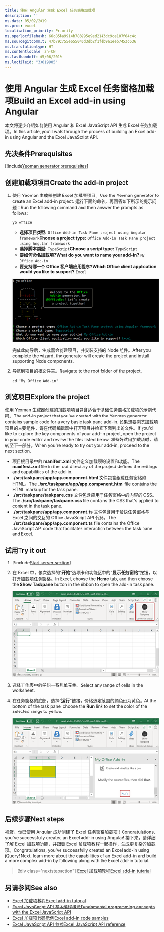 ```yaml
---
title: 使用 Angular 生成 Excel 任务窗格加载项
description: ''
ms.date: 05/02/2019
ms.prod: excel
localization_priority: Priority
ms.openlocfilehash: 66c85ba9914b783295e9ed2143dc9ce107f64c4c
ms.sourcegitcommit: 47b792755e655043d3db2f1fdb9a1eeb7453c636
ms.translationtype: HT
ms.contentlocale: zh-CN
ms.lasthandoff: 05/06/2019
ms.locfileid: "33619905"
---
```

# <a name="build-an-excel-task-pane-add-in-using-angular"></a><span data-ttu-id="2fd2c-102">使用 Angular 生成 Excel 任务窗格加载项</span><span class="sxs-lookup"><span data-stu-id="2fd2c-102">Build an Excel add-in using Angular</span></span>

<span data-ttu-id="2fd2c-103">本文将逐步介绍如何使用 Angular 和 Excel JavaScript API 生成 Excel 任务加载项。</span><span class="sxs-lookup"><span data-stu-id="2fd2c-103">In this article, you'll walk through the process of building an Excel add-in using Angular and the Excel JavaScript API.</span></span>

## <a name="prerequisites"></a><span data-ttu-id="2fd2c-104">先决条件</span><span class="sxs-lookup"><span data-stu-id="2fd2c-104">Prerequisites</span></span>

[!include[Yeoman generator prerequisites](../includes/quickstart-yo-prerequisites.md)]

## <a name="create-the-add-in-project"></a><span data-ttu-id="2fd2c-105">创建加载项项目</span><span class="sxs-lookup"><span data-stu-id="2fd2c-105">Create the add-in project</span></span>

1. <span data-ttu-id="2fd2c-106">使用 Yeoman 生成器创建 Excel 加载项项目。</span><span class="sxs-lookup"><span data-stu-id="2fd2c-106">Use the Yeoman generator to create an Excel add-in project.</span></span> <span data-ttu-id="2fd2c-107">运行下面的命令，再回答如下所示的提示问题：</span><span class="sxs-lookup"><span data-stu-id="2fd2c-107">Run the following command and then answer the prompts as follows:</span></span>

    ```command&nbsp;line
    yo office
    ```

    - <span data-ttu-id="2fd2c-108">**选择项目类型:** `Office Add-in Task Pane project using Angular framework`</span><span class="sxs-lookup"><span data-stu-id="2fd2c-108">**Choose a project type:** `Office Add-in Task Pane project using Angular framework`</span></span>
    - <span data-ttu-id="2fd2c-109">**选择脚本类型:** `TypeScript`</span><span class="sxs-lookup"><span data-stu-id="2fd2c-109">**Choose a script type:** `TypeScript`</span></span>
    - <span data-ttu-id="2fd2c-110">**要如何命名加载项?**</span><span class="sxs-lookup"><span data-stu-id="2fd2c-110">**What do you want to name your add-in?**</span></span> `My Office Add-in`
    - <span data-ttu-id="2fd2c-111">**要支持哪一个 Office 客户端应用程序?**</span><span class="sxs-lookup"><span data-stu-id="2fd2c-111">**Which Office client application would you like to support?**</span></span> `Excel`

    ![Yeoman 生成器](../images/yo-office-excel-angular-2.png)

    <span data-ttu-id="2fd2c-113">完成此向导后，生成器会创建项目，并安装支持的 Node 组件。</span><span class="sxs-lookup"><span data-stu-id="2fd2c-113">After you complete the wizard, the generator will create the project and install supporting Node components.</span></span>

2. <span data-ttu-id="2fd2c-114">导航到项目的根文件夹。</span><span class="sxs-lookup"><span data-stu-id="2fd2c-114">Navigate to the root folder of the project.</span></span>

    ```command&nbsp;line
    cd "My Office Add-in"
    ```
## <a name="explore-the-project"></a><span data-ttu-id="2fd2c-115">浏览项目</span><span class="sxs-lookup"><span data-stu-id="2fd2c-115">Explore the project</span></span>

<span data-ttu-id="2fd2c-116">使用 Yeoman 生成器创建的加载项项目包含适合于基础任务窗格加载项的示例代码。</span><span class="sxs-lookup"><span data-stu-id="2fd2c-116">The add-in project that you've created with the Yeoman generator contains sample code for a very basic task pane add-in.</span></span> <span data-ttu-id="2fd2c-117">如果想要浏览加载项项目的主要组件，请在代码编辑器中打开项目并检查下面列出的文件。</span><span class="sxs-lookup"><span data-stu-id="2fd2c-117">If you'd like to explore the key components of your add-in project, open the project in your code editor and review the files listed below.</span></span> <span data-ttu-id="2fd2c-118">准备好试用加载项时，请转至下一部分。</span><span class="sxs-lookup"><span data-stu-id="2fd2c-118">When you're ready to try out your add-in, proceed to the next section.</span></span>

- <span data-ttu-id="2fd2c-119">项目根目录中的 **manifest.xml** 文件定义加载项的设置和功能。</span><span class="sxs-lookup"><span data-stu-id="2fd2c-119">The **manifest.xml** file in the root directory of the project defines the settings and capabilities of the add-in.</span></span>
- <span data-ttu-id="2fd2c-120">**./src/taskpane/app/app.component.html** 文件包含组成任务窗格的 HTML。</span><span class="sxs-lookup"><span data-stu-id="2fd2c-120">The **./src/taskpane/app/app.component.html** file contains the HTML markup for the task pane.</span></span>
- <span data-ttu-id="2fd2c-121">**./src/taskpane/taskpane.css** 文件包含应用于任务窗格中的内容的 CSS。</span><span class="sxs-lookup"><span data-stu-id="2fd2c-121">The **./src/taskpane/taskpane.css** file contains the CSS that's applied to content in the task pane.</span></span>
- <span data-ttu-id="2fd2c-122">**./src/taskpane/app/app.component.ts** 文件包含用于加快任务窗格与 Excel 之间的交互的 Office JavaScript API 代码。</span><span class="sxs-lookup"><span data-stu-id="2fd2c-122">The **./src/taskpane/app/app.component.ts** file contains the Office JavaScript API code that facilitates interaction between the task pane and Excel.</span></span>

## <a name="try-it-out"></a><span data-ttu-id="2fd2c-123">试用</span><span class="sxs-lookup"><span data-stu-id="2fd2c-123">Try it out</span></span>

1. [!include[Start server section](../includes/quickstart-yo-start-server-excel.md)] 

2. <span data-ttu-id="2fd2c-124">在 Excel 中，依次选择的“**开始**”选项卡和功能区中的“**显示任务窗格**”按钮，以打开加载项任务窗格。</span><span class="sxs-lookup"><span data-stu-id="2fd2c-124">In Excel, choose the **Home** tab, and then choose the **Show Taskpane** button in the ribbon to open the add-in task pane.</span></span>

    ![Excel 加载项按钮](../images/excel-quickstart-addin-3b.png)

3. <span data-ttu-id="2fd2c-126">选择工作表中的任何一系列单元格。</span><span class="sxs-lookup"><span data-stu-id="2fd2c-126">Select any range of cells in the worksheet.</span></span>

4. <span data-ttu-id="2fd2c-127">在任务窗格的底部，选择“**运行**”链接，价格选定范围的颜色设为黄色。</span><span class="sxs-lookup"><span data-stu-id="2fd2c-127">At the bottom of the task pane, choose the **Run** link to set the color of the selected range to yellow.</span></span>

    ![Excel 加载项](../images/excel-quickstart-addin-3c.png)

## <a name="next-steps"></a><span data-ttu-id="2fd2c-129">后续步骤</span><span class="sxs-lookup"><span data-stu-id="2fd2c-129">Next steps</span></span>

<span data-ttu-id="2fd2c-130">祝贺，你已使用 Angular 成功创建了 Excel 任务窗格加载项！</span><span class="sxs-lookup"><span data-stu-id="2fd2c-130">Congratulations, you've successfully created an Excel add-in using Angular!</span></span> <span data-ttu-id="2fd2c-131">接下来，请详细了解 Excel 加载项功能，并跟着 Excel 加载项教程一起操作，生成更复杂的加载项。</span><span class="sxs-lookup"><span data-stu-id="2fd2c-131">Congratulations, you've successfully created an Excel add-in using jQuery! Next, learn more about the capabilities of an Excel add-in and build a more complex add-in by following along with the Excel add-in tutorial.</span></span>

> [!div class="nextstepaction"]
> [<span data-ttu-id="2fd2c-132">Excel 加载项教程</span><span class="sxs-lookup"><span data-stu-id="2fd2c-132">Excel add-in tutorial</span></span>](../tutorials/excel-tutorial.md)

## <a name="see-also"></a><span data-ttu-id="2fd2c-133">另请参阅</span><span class="sxs-lookup"><span data-stu-id="2fd2c-133">See also</span></span>

* [<span data-ttu-id="2fd2c-134">Excel 加载项教程</span><span class="sxs-lookup"><span data-stu-id="2fd2c-134">Excel add-in tutorial</span></span>](../tutorials/excel-tutorial-create-table.md)
* [<span data-ttu-id="2fd2c-135">Excel JavaScript API 基本编程概念</span><span class="sxs-lookup"><span data-stu-id="2fd2c-135">Fundamental programming concepts with the Excel JavaScript API</span></span>](../excel/excel-add-ins-core-concepts.md)
* [<span data-ttu-id="2fd2c-136">Excel 加载项代码示例</span><span class="sxs-lookup"><span data-stu-id="2fd2c-136">Excel add-in code samples</span></span>](https://developer.microsoft.com/office/gallery/?filterBy=Samples,Excel)
* [<span data-ttu-id="2fd2c-137">Excel JavaScript API 参考</span><span class="sxs-lookup"><span data-stu-id="2fd2c-137">Excel JavaScript API reference</span></span>](/office/dev/add-ins/reference/overview/excel-add-ins-reference-overview)
